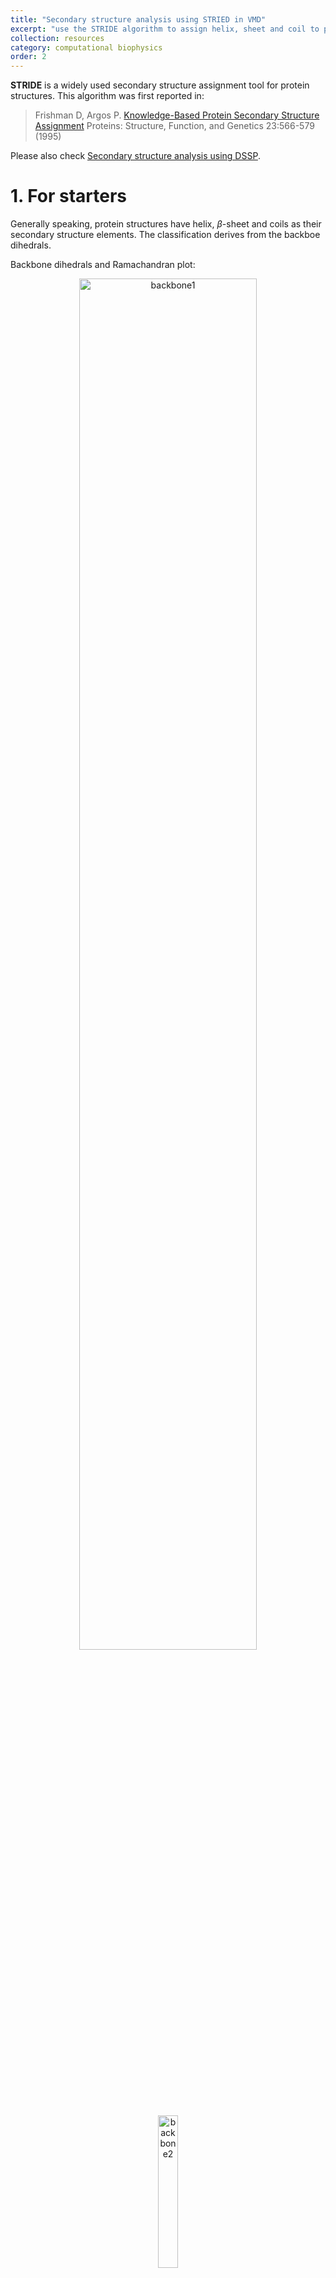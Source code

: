```yaml
---
title: "Secondary structure analysis using STRIED in VMD"
excerpt: "use the STRIDE algorithm to assign helix, sheet and coil to protein structures or trajectories"
collection: resources
category: computational biophysics
order: 2
---
```


**STRIDE** is a widely used secondary structure assignment tool for protein structures. This algorithm was first reported in:

> Frishman D, Argos P. [Knowledge-Based Protein Secondary Structure Assignment](https://webclu.bio.wzw.tum.de/stride/stride.pdf) Proteins: Structure, Function, and Genetics 23:566-579 (1995)

Please also check [Secondary structure analysis using DSSP](https://huang-jian.com/resources/04_SecondaryStructureAnalysis2).

# 1. For starters

Generally speaking, protein structures have helix, $\beta$-sheet and coils as their secondary structure elements. The classification derives from the backboe dihedrals.

Backbone dihedrals and Ramachandran plot:
<p align="center">
<img src="https://raw.githubusercontent.com/huangjianhuster/images/main/obsidian_images/20250805130344379.png" alt="backbone1" style="width: 75%; height: auto;" />
</p>


<p align="center">
<img src="https://raw.githubusercontent.com/huangjianhuster/images/main/obsidian_images/20250805130438754.png" alt="backbone2" style="width: 25%; height: auto;" />
</p>

The plenary peptide bond can rotate around $N-C\alpha$ bonds (referred as the phi or $\phi$ dihedral angle) and also $C\alpha-C$ bonds (referred as the psi or $\psi$ dihedral angle). 

Statistically, to avoid steric clashes, protein backbone Ramachandran plot (when plotting the $\phi$ and $\psi$ dihedrals of residues as the x and y-axis) should be like the following:

<p align="center">
<img src="https://raw.githubusercontent.com/huangjianhuster/images/main/obsidian_images/20250805131058949.png" alt="Ramachandran plot" />
</p>

## 1.1 helix
- In an alpha helix, the carbonyl oxygen atom of each residue (n) accepts a hydrogen bond from the amide nitrogen four residues further along (n+4) in the sequence
- The alpha helix is a compact structure, with approximate phi, psi values of –60° and –50° respectively: the distance between successive residues along the helical axis (translational rise) is only 1.5 Å
- In an alpha helix the hydrogen-bonding pattern causes all of the amides—and their dipole moments—to point in the same direction, roughly parallel to the helical axis
- It would take a helix *20* residues long to span a distance of 30 Å, the thickness of the hydrophobic portion of a lipid bilayer
- Alpha helices can be right-handed (clockwise spiral staircase) or left-handed (counterclockwise), but because all amino acids except glycine in proteins have the L-configuration, steric constraints favor the *right-handed helix*, as the Ramachandran plot indicates


<p align="center">
<img src="https://raw.githubusercontent.com/huangjianhuster/images/main/obsidian_images/20250805132646510.png" alt="helix" />
</p>

However, it is worth noticing that there are some variations on the helical structures:

<p align="center">
<img src="https://raw.githubusercontent.com/huangjianhuster/images/main/obsidian_images/20250805132848456.png" alt="helix variations" />
</p>

## 1.2 sheet
- Parallel sheets are always buried and small parallel sheets almost never occur. 
- Antiparallel sheets by contrast are frequently exposed to the aqueous environment on one face. 
- antiparallel sheets are more stable, which is consistent with their hydrogen bonds being more linear.
- The polypeptide chains that comprise antiparallel pleated sheets tend to have alternating hydrophilic and hydrophobic residues, so that hydrophobic side chains tend to be present on one side of the sheet and hydrophilic residues on the other.

<p align="center">
<img src="https://raw.githubusercontent.com/huangjianhuster/images/main/obsidian_images/20250805133449618.png" alt="sheet" style="width: 75%; height: auto;" />
</p>

## 1.3 $\beta$-turn

The most common kind of turn, the -turn, consists of four residues and allows the polypeptide chain to reverse direction. The carbonyl oxygen of the first residue in a -turn forms a hydrogen bond with the amino group of the fourth residue.

Glycine and proline are commonly present in -turns. Glycine’s conformational flexibility allows it to fit into the tight turn. Proline’s steric constraints are also well suited to the -turn.

<p align="center">
<img src="https://raw.githubusercontent.com/huangjianhuster/images/main/obsidian_images/20250805135819777.png" alt="turn" style="width: 25%; height: auto;" />
</p>

## 1.4 conformational preferences of amino acids

<p align="center">
<img src="https://raw.githubusercontent.com/huangjianhuster/images/main/obsidian_images/20250805133629041.png" alt="conformational preference" />
</p>

# 2. The STRIDE algorithm
STRIDE uses **3D coordinates** from PDB files or MD snapshots, like DSSP. It looks at **backbone atoms (N, Cα, C, O)** as well as **side-chain Cβ atoms** for additional geometrical information. Like DSSP, STRIDE identifies **backbone hydrogen bonds**. But STRIDE uses a **different energy function** that accounts for bond distances and angles more explicitly. Hydrogen bonds are **scored energetically**, not just via a cutoff threshold, making it slightly more sensitive to subtle H-bond patterns.

STRIDE heavily considers **φ (phi) and ψ (psi) backbone dihedral angles**. It uses **probability distributions** of these angles derived from high-resolution crystal structures for each type of secondary structure. Example: α-helix residues cluster in a particular φ/ψ region; β-strands cluster in another region. (see the Ramachandran plot)

STRIDE assigns secondary structure based on a **combined scoring function**:

$$
S_{total} = S_{H-bond} + S_{torsion}
$$

- $S_{H-bond}$ = score based on hydrogen bond energies.
- $S_{torsion}$ = score based on φ/ψ probability from known structures.
- The residue is assigned the secondary structure **maximizing the total score**.

STRIDE assigns **the same 8 standard types** as DSSP (H, G, I, E, B, T, S, C). Because it incorporates torsion angles and probabilities, STRIDE tends to be slightly **more sensitive to subtle helices or turns** than DSSP. It also tends to give smoother assignments across residues (less “flickering” of assignments in short helices or strands).


# 3. Key differences from DSSP

|Feature|DSSP|STRIDE|
|---|---|---|
|Hydrogen bond detection|Electrostatic model with energy cutoff|Energy-based scoring with refined geometry|
|Torsion angles|Minor influence|Major component (φ/ψ probability)|
|Side chain atoms|Ignored|Cβ atoms used for geometry|
|Sensitivity|May miss short or distorted helices|Captures subtle helices and bends better|
|Output|8-letter or 3-state simplified|8-letter or 3-state simplified|


# 4. use STRIDE in MD trajectory
`VMD` has the `TimeLine` plugin for analyzing secondary structures via STRIDE.

Besides, check the `vmd_stride.tcl` in my github repo [link](https://github.com/huangjianhuster/toolbox/tree/main/TrajAnalysis/SecondaryStructureAnalysis).

# 5. Comparison with DSSP 

Below is an example of me using DSSP and STRIDE for a series of MD trajectory with a focus on the residue index `205:220`.

<p align="center">
<img src="https://raw.githubusercontent.com/huangjianhuster/images/main/obsidian_images/20250925105053102.png" alt="comparison" style="width: 75%; height: auto;" />
</p>

The results largely look similar, though STRIDE overall emphasizes helicity a little bit.

